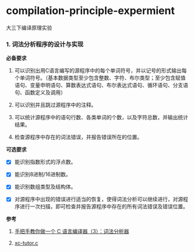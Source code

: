 # compilation-principle-expermient
大三下编译原理实验



### 1. 词法分析程序的设计与实现

**必备要求**

1. 可以识别出用C语言编写的源程序中的每个单词符号，并以记号的形式输出每个单词符号。（基本数据类型至少包含整数、字符、布尔类型；至少包含赋值语句、变量申明语句、算数表达式语句、布尔表达式语句、循环语句、分支语句、函数定义及调用）

2. 可以识别并且跳过源程序中的注释。

3. 可以统计源程序中的语句行数、各类单词的个数，以及字符总数，并输出统计结果。

4. 检查源程序中存在的词法错误，并报告错误所在的位置。

**可选要求**

- [x] 能识别指数形式的浮点数。

- [x] 能识别8进制/16进制数。
- [x] 能识别数组类型及结构体。
- [x] 对源程序中出现的错误进行适当的恢复，使得词法分析可以继续进行，对源程序进行一次扫描，即可检查并报告源程序中存在的所有词法错误及错误位置。



**参考**

1. [手把手教你做一个 C 语言编译器（3）：词法分析器](https://wizardforcel.gitbooks.io/diy-c-compiler/content/4.html)

2. [xc-tutor.c](https://github.com/lotabout/write-a-C-interpreter/tree/step-2)

